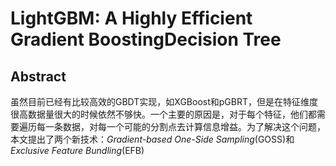 # LightGBM: A Highly Efficient Gradient BoostingDecision Tree

## Abstract

虽然目前已经有比较高效的GBDT实现，如XGBoost和pGBRT，但是在特征维度很高数据量很大的时候依然不够快。一个主要的原因是，对于每个特征，他们都需要遍历每一条数据，对每一个可能的分割点去计算信息增益。为了解决这个问题，本文提出了两个新技术：*Gradient-based One-Side Sampling*(GOSS)和*Exclusive Feature Bundling*(EFB)

